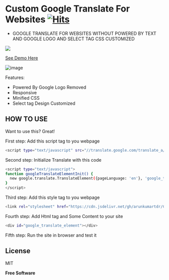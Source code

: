 # Custom Google Translate For Websites  [![Hits](https://hits.seeyoufarm.com/api/count/incr/badge.svg?url=https%3A%2F%2Fgithub.com%2Farunkumartdr%2FCustomized-Google-Translate-for-Websites&count_bg=%2331349A&title_bg=%23555555&icon=&icon_color=%23E7E7E7&title=hits&edge_flat=true)](https://hits.seeyoufarm.com)
- GOOGLE TRANSLATE FOR WEBSITES WITHOUT POWERED BY TEXT AND GOOGLE LOGO AND SELECT TAG CSS CUSTOMIZED

[![](https://data.jsdelivr.com/v1/package/gh/arunkumartdr/Customized-Google-Translate-for-Websites/badge)](https://www.jsdelivr.com/package/gh/arunkumartdr/Customized-Google-Translate-for-Websites)

[See Demo Here](https://arunkumartdr.github.io/Customized-Google-Translate-for-Websites)

![image](https://user-images.githubusercontent.com/31769796/136484356-0bfd4976-4b9b-4e27-bd8e-b1d60f2122b6.png)


Features:
- Powered By Google Logo Removed
- Responsive
- Minified CSS
- Select tag Design Customized

## HOW TO USE

Want to use this? Great!

First step: Add this script tag to you webpage

```sh
<script type="text/javascript" src="//translate.google.com/translate_a/element.js?cb=googleTranslateElementInit"></script>
```

Second step: Initialize Translate with this code

```sh
<script type="text/javascript">
function googleTranslateElementInit() {
  new google.translate.TranslateElement({pageLanguage: 'en'}, 'google_translate_element');
}
</script>
```

Third step: Add this style tag to you webpage

```sh
<link rel="stylesheet" href="https://cdn.jsdelivr.net/gh/arunkumartdr/Customized-Google-Translate-for-Websites@1.0.0/gtranslate.css">
```

Fourth step: Add Html tag and Some Content to your site

```sh
<div id="google_translate_element"></div>
```

Fifth step: Run the site in browser and test it

## License

MIT

**Free Software**

